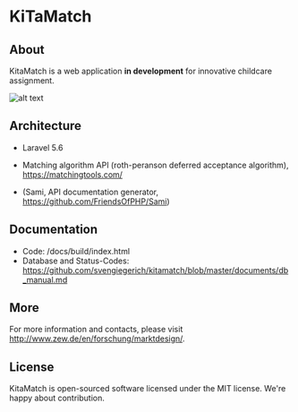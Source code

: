 # KiTaMatch

## About
KitaMatch is a web application **in development** for innovative childcare assignment.

![alt text](https://github.com/svengiegerich/kitamatch/blob/master/documents/screenshot_admin-1.png "KitaMatch Dashboard")


## Architecture
- Laravel 5.6
- Matching algorithm API (roth-peranson deferred acceptance algorithm), https://matchingtools.com/

- (Sami, API documentation generator, https://github.com/FriendsOfPHP/Sami)

## Documentation
- Code: /docs/build/index.html
- Database and Status-Codes: https://github.com/svengiegerich/kitamatch/blob/master/documents/db_manual.md

## More
For more information and contacts, please visit http://www.zew.de/en/forschung/marktdesign/.

## License
KitaMatch is open-sourced software licensed under the MIT license. We're happy about contribution.
